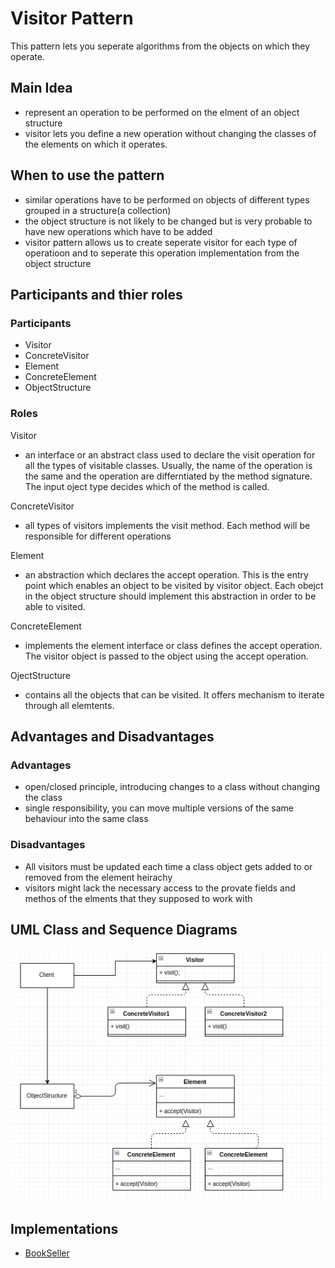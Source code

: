 # Visitor Pattern
This pattern lets you seperate algorithms from the objects on which they operate.

## Main Idea
- represent an operation to be performed on the elment of an object structure
- visitor lets you define a new operation without changing the classes of the elements on which it operates.

## When to use the pattern
- similar operations have to be performed on objects of different types grouped in a structure(a collection)
- the object structure is not likely to be changed but is very probable to have new operations which have to be added
- visitor pattern allows us to create seperate visitor for each type of operatioon and to seperate this operation implementation from the object structure

## Participants and thier roles
### Participants
- Visitor
- ConcreteVisitor
- Element
- ConcreteElement
- ObjectStructure

### Roles
Visitor
- an interface or an abstract class used to declare the visit operation for all the types of visitable classes. Usually, the name of the operation is the same and the operation are differntiated by the method signature. The input oject type decides which of the method is called.

ConcreteVisitor
- all types of visitors implements the visit method. Each method will be responsible for different operations

Element
- an abstraction which declares the accept operation. This is the entry point which enables an object to be visited by visitor object. Each obejct in the object structure should implement this abstraction in order to be able to visited.

ConcreteElement
- implements the element interface or class defines the accept operation. The visitor object is passed to the object using the accept operation.

OjectStructure
- contains all the objects that can be visited. It offers mechanism to iterate through all elemtents.

## Advantages and Disadvantages
### Advantages
- open/closed principle, introducing changes to a class without changing the class
- single responsibility, you can move multiple versions of the same behaviour into the same class


### Disadvantages
- All visitors must be updated each time a class object gets added to or removed from the element heirachy
- visitors might lack the necessary access to the provate fields and methos of the elments that they supposed to work with

## UML Class and Sequence Diagrams
![alt book_uml](./umls/BKS_CL_UML.png)

## Implementations
- [BookSeller](./BookSeller/README.md)

